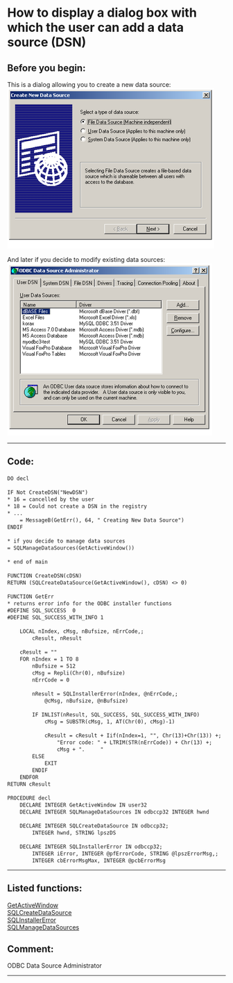 <link rel="stylesheet" type="text/css" href="../css/win32api.css">  
<link rel="stylesheet" href="https://cdnjs.cloudflare.com/ajax/libs/font-awesome/4.7.0/css/font-awesome.min.css">

# How to display a dialog box with which the user can add a data source (DSN)

## Before you begin:
This is a dialog allowing you to create a new data source:  
![](../images/newdsn.png)  

And later if you decide to modify existing data sources:  
![](../images/dsnadmin.png)  
  
***  


## Code:
```foxpro  
DO decl

IF Not CreateDSN("NewDSN")
* 16 = cancelled by the user
* 18 = Could not create a DSN in the registry
* ...
	= MessageB(GetErr(), 64, " Creating New Data Source")
ENDIF

* if you decide to manage data sources
= SQLManageDataSources(GetActiveWindow())

* end of main

FUNCTION CreateDSN(cDSN)
RETURN (SQLCreateDataSource(GetActiveWindow(), cDSN) <> 0)

FUNCTION GetErr
* returns error info for the ODBC installer functions
#DEFINE SQL_SUCCESS  0
#DEFINE SQL_SUCCESS_WITH_INFO 1

	LOCAL nIndex, cMsg, nBufsize, nErrCode,;
		cResult, nResult
	
	cResult = ""
	FOR nIndex = 1 TO 8
		nBufsize = 512
		cMsg = Repli(Chr(0), nBufsize)
		nErrCode = 0

		nResult = SQLInstallerError(nIndex, @nErrCode,;
			@cMsg, nBufsize, @nBufsize)

		IF INLIST(nResult, SQL_SUCCESS, SQL_SUCCESS_WITH_INFO)
			cMsg = SUBSTR(cMsg, 1, AT(Chr(0), cMsg)-1)

			cResult = cResult + Iif(nIndex=1, "", Chr(13)+Chr(13)) +;
				"Error code: " + LTRIM(STR(nErrCode)) + Chr(13) +;
				cMsg + ".     "
		ELSE
			EXIT
		ENDIF
	ENDFOR
RETURN cResult

PROCEDURE decl
	DECLARE INTEGER GetActiveWindow IN user32
	DECLARE INTEGER SQLManageDataSources IN odbccp32 INTEGER hwnd

	DECLARE INTEGER SQLCreateDataSource IN odbccp32;
		INTEGER hwnd, STRING lpszDS

	DECLARE INTEGER SQLInstallerError IN odbccp32;
		INTEGER iError, INTEGER @pfErrorCode, STRING @lpszErrorMsg,;
		INTEGER cbErrorMsgMax, INTEGER @pcbErrorMsg  
```  
***  


## Listed functions:
[GetActiveWindow](../libraries/user32/GetActiveWindow.md)  
[SQLCreateDataSource](../libraries/odbc32/SQLCreateDataSource.md)  
[SQLInstallerError](../libraries/odbccp32/SQLInstallerError.md)  
[SQLManageDataSources](../libraries/odbc32/SQLManageDataSources.md)  

## Comment:
ODBC Data Source Administrator  
  
***  

